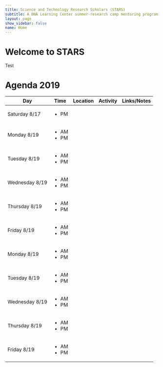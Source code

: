 ```yaml
---
title: Science and Technology Research Scholars (STARS)
subtitle: A DNA Learning Center summer-research camp mentoring program
layout: page
show_sidebar: false
name: Home
---
```


# Welcome to STARS

Test


# Agenda 2019

|Day|Time|Location|Activity|Links/Notes|
|---|----|--------|--------|-----------|
|Saturday 8/17|<ul><li>PM</ul>||||
|Monday 8/19|<ul><li>AM<li>PM</ul>||||
|Tuesday 8/19|<ul><li>AM<li>PM</ul>||||
|Wednesday 8/19|<ul><li>AM<li>PM</ul>||||
|Thursday 8/19|<ul><li>AM<li>PM</ul>||||
|Friday 8/19|<ul><li>AM<li>PM</ul>||||
|Monday 8/19|<ul><li>AM<li>PM</ul>||||
|Tuesday 8/19|<ul><li>AM<li>PM</ul>||||
|Wednesday 8/19|<ul><li>AM<li>PM</ul>||||
|Thursday 8/19|<ul><li>AM<li>PM</ul>||||
|Friday 8/19|<ul><li>AM<li>PM</ul>||||
